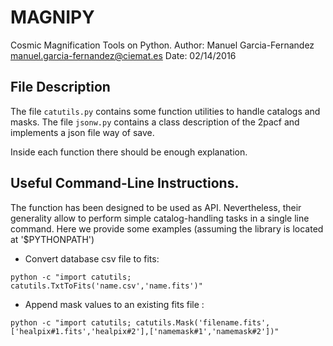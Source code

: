 # MAGNIPY

Cosmic Magnification Tools on Python.
Author: Manuel Garcia-Fernandez <manuel.garcia-fernandez@ciemat.es>
Date: 02/14/2016

## File Description

The file `catutils.py` contains some function utilities to handle catalogs and masks.
The file `jsonw.py` contains a class description of the 2pacf and implements a json file way of save.

Inside each function there should be enough explanation.

## Useful Command-Line Instructions.

The function has been designed to be used as API. Nevertheless, their generality allow to perform simple catalog-handling tasks in a single line command. Here we provide some examples (assuming the library is located at '$PYTHONPATH')

* Convert database csv file to fits:
```
python -c "import catutils; catutils.TxtToFits('name.csv','name.fits')"
```
* Append mask values to an existing fits file :
```
python -c "import catutils; catutils.Mask('filename.fits',['healpix#1.fits','healpix#2'],['namemask#1','namemask#2'])"
```
